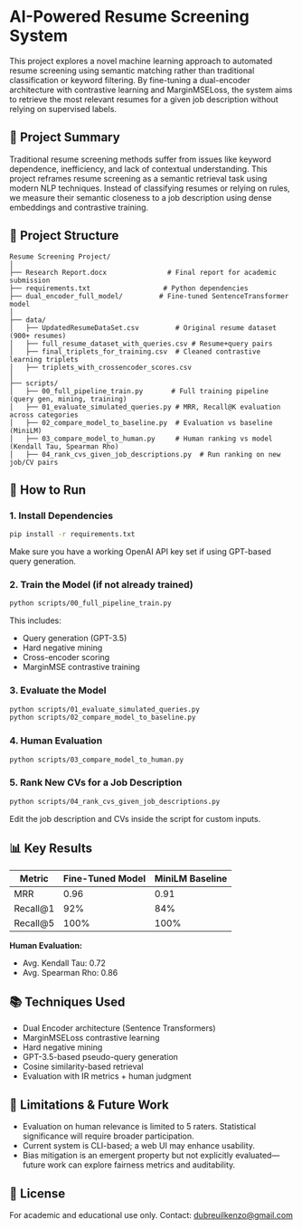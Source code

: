 # AI-Powered Resume Screening System

This project explores a novel machine learning approach to automated resume screening using semantic matching rather than traditional classification or keyword filtering. By fine-tuning a dual-encoder architecture with contrastive learning and MarginMSELoss, the system aims to retrieve the most relevant resumes for a given job description without relying on supervised labels.

## 🧠 Project Summary

Traditional resume screening methods suffer from issues like keyword dependence, inefficiency, and lack of contextual understanding. This project reframes resume screening as a semantic retrieval task using modern NLP techniques. Instead of classifying resumes or relying on rules, we measure their semantic closeness to a job description using dense embeddings and contrastive training.

## 📁 Project Structure

```
Resume Screening Project/
│
├── Research Report.docx               # Final report for academic submission
├── requirements.txt                  # Python dependencies
├── dual_encoder_full_model/         # Fine-tuned SentenceTransformer model
│
├── data/
│   ├── UpdatedResumeDataSet.csv         # Original resume dataset (900+ resumes)
│   ├── full_resume_dataset_with_queries.csv # Resume+query pairs
│   ├── final_triplets_for_training.csv  # Cleaned contrastive learning triplets
│   ├── triplets_with_crossencoder_scores.csv
│
├── scripts/
│   ├── 00_full_pipeline_train.py       # Full training pipeline (query gen, mining, training)
│   ├── 01_evaluate_simulated_queries.py # MRR, Recall@K evaluation across categories
│   ├── 02_compare_model_to_baseline.py  # Evaluation vs baseline (MiniLM)
│   ├── 03_compare_model_to_human.py     # Human ranking vs model (Kendall Tau, Spearman Rho)
│   ├── 04_rank_cvs_given_job_descriptions.py  # Run ranking on new job/CV pairs
```

## 🚀 How to Run

### 1. Install Dependencies

```bash
pip install -r requirements.txt
```

Make sure you have a working OpenAI API key set if using GPT-based query generation.

### 2. Train the Model (if not already trained)

```bash
python scripts/00_full_pipeline_train.py
```

This includes:
- Query generation (GPT-3.5)
- Hard negative mining
- Cross-encoder scoring
- MarginMSE contrastive training

### 3. Evaluate the Model

```bash
python scripts/01_evaluate_simulated_queries.py
python scripts/02_compare_model_to_baseline.py
```

### 4. Human Evaluation

```bash
python scripts/03_compare_model_to_human.py
```

### 5. Rank New CVs for a Job Description

```bash
python scripts/04_rank_cvs_given_job_descriptions.py
```

Edit the job description and CVs inside the script for custom inputs.

## 📊 Key Results

| Metric           | Fine-Tuned Model | MiniLM Baseline |
|------------------|------------------|------------------|
| MRR              | 0.96             | 0.91             |
| Recall@1         | 92%              | 84%              |
| Recall@5         | 100%             | 100%             |

**Human Evaluation:**
- Avg. Kendall Tau: 0.72
- Avg. Spearman Rho: 0.86

## 📚 Techniques Used

- Dual Encoder architecture (Sentence Transformers)
- MarginMSELoss contrastive learning
- Hard negative mining
- GPT-3.5-based pseudo-query generation
- Cosine similarity-based retrieval
- Evaluation with IR metrics + human judgment

## 📌 Limitations & Future Work

- Evaluation on human relevance is limited to 5 raters. Statistical significance will require broader participation.
- Current system is CLI-based; a web UI may enhance usability.
- Bias mitigation is an emergent property but not explicitly evaluated—future work can explore fairness metrics and auditability.

## 📄 License

For academic and educational use only. Contact: dubreuilkenzo@gmail.com
